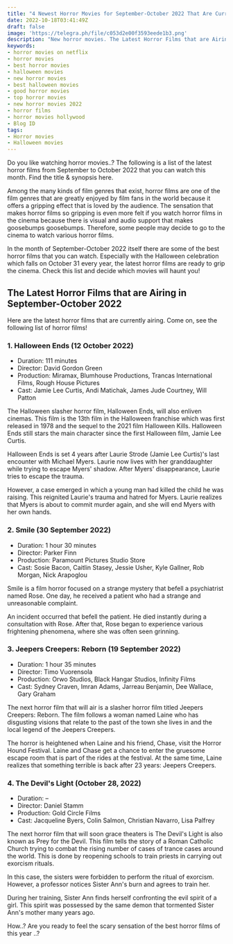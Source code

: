 ```yaml
---
title: "4 Newest Horror Movies for September-October 2022 That Are Currently and Will Be Showing in Theaters, Celebrate Halloween!"
date: 2022-10-18T03:41:49Z
draft: false
image: 'https://telegra.ph/file/c053d2e00f3593eede1b3.png'
description: "New horror movies. The Latest Horror Films that are Airing in September-October 2022, Halloween Ends, Smile, Jeepers Creepers: Reborn, The Devil's Light. Halloween movies."
keywords:
- horror movies on netflix
- horror movies
- best horror movies
- halloween movies
- new horror movies
- best halloween movies
- good horror movies
- top horror movies
- new horror movies 2022
- horror films
- horror movies hollywood
- Blog ID
tags:
- Horror movies
- Halloween movies
---
```


Do you like watching horror movies..? The following is a list of the latest horror films from September to October 2022 that you can watch this month. Find the title & synopsis here.

Among the many kinds of film genres that exist, horror films are one of the film genres that are greatly enjoyed by film fans in the world because it offers a gripping effect that is loved by the audience. The sensation that makes horror films so gripping is even more felt if you watch horror films in the cinema because there is visual and audio support that makes goosebumps goosebumps. Therefore, some people may decide to go to the cinema to watch various horror films.

In the month of September-October 2022 itself there are some of the best horror films that you can watch. Especially with the Halloween celebration which falls on October 31 every year, the latest horror films are ready to grip the cinema. Check this list and decide which movies will haunt you!

## The Latest Horror Films that are Airing in September-October 2022

Here are the latest horror films that are currently airing. Come on, see the following list of horror films!

### 1. Halloween Ends (12 October 2022)

- Duration: 111 minutes
- Director: David Gordon Green
- Production: Miramax, Blumhouse Productions, Trancas International Films, Rough House Pictures
- Cast: Jamie Lee Curtis, Andi Matichak, James Jude Courtney, Will Patton

The Halloween slasher horror film, Halloween Ends, will also enliven cinemas. This film is the 13th film in the Halloween franchise which was first released in 1978 and the sequel to the 2021 film Halloween Kills. Halloween Ends still stars the main character since the first Halloween film, Jamie Lee Curtis.

Halloween Ends is set 4 years after Laurie Strode (Jamie Lee Curtis)'s last encounter with Michael Myers. Laurie now lives with her granddaughter while trying to escape Myers' shadow. After Myers' disappearance, Laurie tries to escape the trauma.

However, a case emerged in which a young man had killed the child he was raising. This reignited Laurie's trauma and hatred for Myers. Laurie realizes that Myers is about to commit murder again, and she will end Myers with her own hands.

### 2. Smile (30 September 2022)

- Duration: 1 hour 30 minutes
- Director: Parker Finn
- Production: Paramount Pictures Studio Store
- Cast: Sosie Bacon, Caitlin Stasey, Jessie Usher, Kyle Gallner, Rob Morgan, Nick Arapoglou

Smile is a film horror focused on a strange mystery that befell a psychiatrist named Rose. One day, he received a patient who had a strange and unreasonable complaint.

An incident occurred that befell the patient. He died instantly during a consultation with Rose. After that, Rose began to experience various frightening phenomena, where she was often seen grinning.

### 3. Jeepers Creepers: Reborn (19 September 2022)

- Duration: 1 hour 35 minutes
- Director: Timo Vuorensola
- Production: Orwo Studios, Black Hangar Studios, Infinity Films
- Cast: Sydney Craven, Imran Adams, Jarreau Benjamin, Dee Wallace, Gary Graham

The next horror film that will air is a slasher horror film titled Jeepers Creepers: Reborn. The film follows a woman named Laine who has disgusting visions that relate to the past of the town she lives in and the local legend of the Jeepers Creepers.

The horror is heightened when Laine and his friend, Chase, visit the Horror Hound Festival. Laine and Chase get a chance to enter the gruesome escape room that is part of the rides at the festival. At the same time, Laine realizes that something terrible is back after 23 years: Jeepers Creepers.

### 4. The Devil's Light (October 28, 2022)

- Duration: –
- Director: Daniel Stamm
- Production: Gold Circle Films
- Cast: Jacqueline Byers, Colin Salmon, Christian Navarro, Lisa Palfrey

The next horror film that will soon grace theaters is The Devil's Light is also known as Prey for the Devil. This film tells the story of a Roman Catholic Church trying to combat the rising number of cases of trance cases around the world. This is done by reopening schools to train priests in carrying out exorcism rituals.

In this case, the sisters were forbidden to perform the ritual of exorcism. However, a professor notices Sister Ann's burn and agrees to train her.

During her training, Sister Ann finds herself confronting the evil spirit of a girl. This spirit was possessed by the same demon that tormented Sister Ann's mother many years ago.

How..? Are you ready to feel the scary sensation of the best horror films of this year ..?